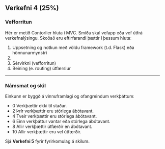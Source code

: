 ## Verkefni 4 (25%)

### Vefforritun 
Hér er metið Contorller hluta í MVC. Smíða skal vefapp eða vef útfrá verkefnalýsingu. Skoðað eru eftirfarandi þættir í þessum hluta:

1. Uppsetning og notkun með völdu framework (t.d. Flask) eða hönnunarmynstri 
1. <!-- Notkun á söfnum --> 
1. Sérvirkni (vefforritun)
1. Beining (e. routing) útfærslur

---

### Námsmat og skil
Einkunn er byggð á vinnuframlagi og ofangreindum verkþáttum:

- 0	 Verkþættir ekki til staðar.
- 2  Þrír verkþættir eru stórlega ábótavant.
- 4	 Tveir verkþættir eru stórlega ábótavant.
- 6	 Einn verkþáttur vantar eða stórlega ábótavant.
- 8	 Allir verkþættir útfærðir en ábótavant.
- 10 Allir verkþættir eru vel útfærðir. 

Sjá **Verkefni 5** fyrir fyrirkomulag á skilum.



